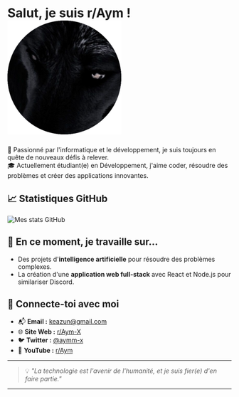 # Salut, je suis r/Aym ! ![Logo](https://github.com/aymm-x/r-Aym/blob/main/aymm.png)

🚀 Passionné par l'informatique et le développement, je suis toujours en quête de nouveaux défis à relever.  
🎓 Actuellement étudiant(e) en Développement, j'aime coder, résoudre des problèmes et créer des applications innovantes.

## 📈 Statistiques GitHub

![Mes stats GitHub](https://github-readme-stats.vercel.app/api?username=aymm-x)

## 🌱 En ce moment, je travaille sur...

- Des projets d'**intelligence artificielle** pour résoudre des problèmes complexes.
- La création d'une **application web full-stack** avec React et Node.js pour similariser Discord.

## 🔗 Connecte-toi avec moi

- 📬 **Email :** [keazun@gmail.com](mailto:keazun@gmail.com)
- 🌐 **Site Web :** [r/Aym-X](https://aymlol.netlify.app/aym.lol/$)
- 🐦 **Twitter :** [@aymm-x](https://twitter.com/aymm-x)
- 📱 **YouTube :** [r/Aym](https://www.youtube.com/@aymm-x)

---

> 💡 *"La technologie est l'avenir de l'humanité, et je suis fier(e) d'en faire partie."*

---
